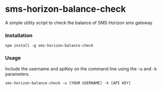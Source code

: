 # sms-horizon-balance-check
A simple utility script to check the balance of SMS Horizon sms gateway

### Installation
```
npm install -g sms-horizon-balance-check
```

### Usage

Include the username and apiKey on the command line using the -u and -k parameters.

```
sms-horizon-balance-check -u [YOUR USERNAME] -k [API KEY] 
```

